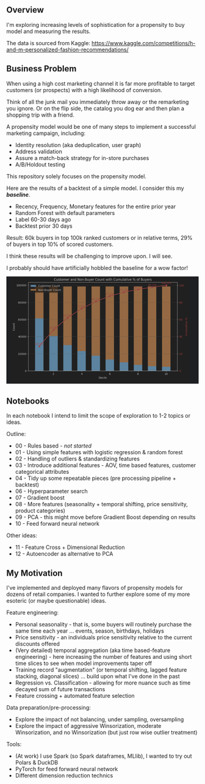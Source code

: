 ## Overview

I'm exploring increasing levels of sophistication for a propensity to buy model and measuring the results.

The data is sourced from Kaggle: https://www.kaggle.com/competitions/h-and-m-personalized-fashion-recommendations/

## Business Problem

When using a high cost marketing channel it is far more profitable to target customers (or prospects) with a high likelihood of conversion.

Think of all the junk mail you immediately throw away or the remarketing you ignore.  Or on the flip side, the catalog you dog ear and then plan a shopping trip with a friend.

A propensity model would be one of many steps to implement a successful marketing campaign, including:
* Identity resolution (aka deduplication, user graph)
* Address validation
* Assure a match-back strategy for in-store purchases
* A/B/Holdout testing

This repository solely focuses on the propensity model.

Here are the results of a backtest of a simple model.  I consider this my **_baseline_**.
* Recency, Frequency, Monetary features for the entire prior year
* Random Forest with default parameters
* Label 60-30 days ago
* Backtest prior 30 days 

Result: 60k buyers in top 100k ranked customers or in relative terms, 29% of buyers in top 10% of scored customers.

I think these results will be challenging to improve upon.  I will see.  

I probably should have artificially hobbled the baseline for a wow factor!

![img.png](img.png)

## Notebooks

In each notebook I intend to limit the scope of exploration to 1-2 topics or ideas.

Outline:
* 00 - Rules based - _not started_
* 01 - Using simple features with logistic regression & random forest
* 02 - Handling of outliers & standardizing features
* 03 - Introduce additional features - AOV, time based features, customer categorical attributes
* 04 - Tidy up some repeatable pieces (pre processing pipeline + backtest)
* 06 - Hyperparameter search
* 07 - Gradient boost
* 08 - More features (seasonality + temporal shifting, price sensitivity, product categories)
* 09 - PCA - this might move before Gradient Boost depending on results
* 10 - Feed forward neural network

Other ideas:
* 11 - Feature Cross + Dimensional Reduction
* 12 - Autoencoder as alternative to PCA

## My Motivation

I've implemented and deployed many flavors of propensity models for dozens of retail companies.  I wanted to further explore some of my more esoteric (or maybe questionable) ideas.  

Feature engineering:
* Personal seasonality - that is, some buyers will routinely purchase the same time each year ... events, season, birthdays, holidays
* Price sensitivity - an individuals price sensitivity relative to the current discounts offered
* (Very detailed) temporal aggregation (aka time based-feature engineering) - here increasing the number of features and using short time slices to see when model improvements taper off
* Training record "augmentation" (or temporal shifting, lagged feature stacking, diagonal slices) ... build upon what I've done in the past
* Regression vs. Classification - allowing for more nuance such as time decayed sum of future transactions
* Feature crossing + automated feature selection

Data preparation/pre-processing:
* Explore the impact of not balancing, under sampling, oversampling
* Explore the impact of aggressive Winsorization, moderate Winsorization, and no Winsorization (but just row wise outlier treatment)

Tools:
* (At work) I use Spark (so Spark dataframes, MLlib), I wanted to try out Polars & DuckDB
* PyTorch for feed forward neural network
* Different dimension reduction technics




